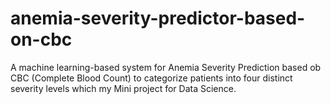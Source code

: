 # anemia-severity-predictor-based-on-cbc
A machine learning-based system for Anemia Severity Prediction based ob CBC (Complete Blood Count) to categorize patients into four distinct severity levels which my Mini project for Data Science.
